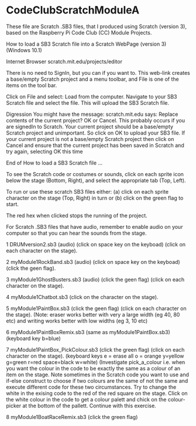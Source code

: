 # CodeClubScratchModuleA
These file are Scratch .SB3 files, that I produced using Scratch (version 3),  based on the Raspberry Pi Code Club (CC) Module Projects.


How to load a SB3 Scratch file into a Scratch WebPage (version 3) (Windows 10.1)

Internet Browser               scratch.mit.edu/projects/editor

There is no need to SignIn, but you can if you want to. This web-link creates a base/empty Scratch project and a menu toolbar, and File is one of the items on the tool bar.

Click on File and select:       Load from the computer.
Navigate to your SB3 Scratch file and select the file. This will upload the SB3 Scratch file.

Digression
You might have the message: scratch.mit.edu says:  Replace contents of the current project?  OK or Cancel.  This probably occurs if you are signedIn to Scratch. Your current project should be a base/empty Scratch project and unimportant. So click on OK to upload your SB3 file. If your current project is not a base/empty Scratch project then click on Cancel and ensure that the current project has been saved in Scratch and try again, selecting OK this time

End of How to load a SB3 Scratch file ...




To see the Scratch code or costumes or sounds, click on each sprite icon below the stage (Bottom, Right), and select the appropriate tab (Top, Left).

To run or use these scratch SB3 files either: (a) click on each sprite character on the stage (Top, Right) in turn or (b) click on the green flag to start.

The red hex when clicked stops the running of the project.

For Scratch .SB3 files that have audio, remember to enable audio on your computer so that you can hear the sounds from the stage. 

1 DRUMversion2.sb3  (audio)  (click on space key on the keyboad) (click on each character on the stage).

2 myModule1RockBand.sb3 (audio) (click on space key on the keyboad) (click the geen flag).

3 myModule1GhostBusters.sb3 (audio) (click the geen flag) (click on each character on the stage).

4 myModule1Chatbot.sb3  (click on the character on the stage).

5 myModule1PaintBox.sb3 (click the geen flag) (click on each character on the stage). (Note: eraser works better with very a large width (eg 40, 80 etc) and writing works better with low widths (eg 3, 10 etc)

6 myModule1PaintBoxRemix.sb3  (same as  myModule1PaintBox.sb3) (keyboard key b=blue)

7 myModule1PaintBox_PickColour.sb3  (click the green flag) (click on each character on the stage). (keyboard keys e = erase all o = orange y=yellow g=green r=red space=black w=white) (Investigate pick_a_colour i.e. when you want the colour in the code to be exactly the same as a colour of an item on the stage. Note sometimes in the Scratch code you want to use and if-else construct to choose if two colours are the same of not the same and execute different code for these two circumstances. Try to change the white in the exising code to the red of the red square on the stage. Click on the white colour in the code to get a colour palett and chick on the colour-picker at the bottom of the pallett. Continue with this exercise.

8 myModule1BoatRaceRemix.sb3 (click the green flag) 
